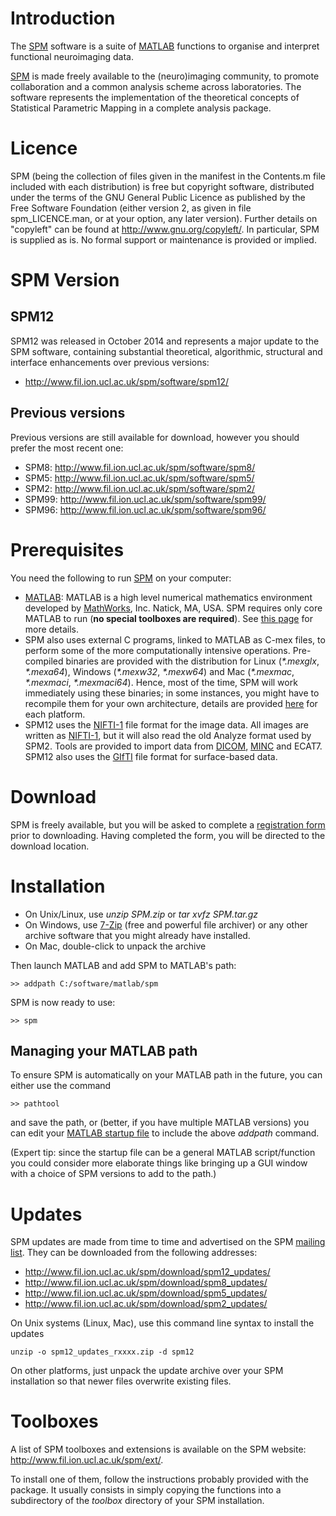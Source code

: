 # Introduction

The [SPM](http://www.fil.ion.ucl.ac.uk/spm/) software is a suite of
[MATLAB](http://www.mathworks.com/products/matlab/) functions to
organise and interpret functional neuroimaging data.

[SPM](http://www.fil.ion.ucl.ac.uk/spm/) is made freely available to the
(neuro)imaging community, to promote collaboration and a common analysis
scheme across laboratories. The software represents the implementation
of the theoretical concepts of Statistical Parametric Mapping in a
complete analysis package.

# Licence

SPM (being the collection of files given in the manifest in the
Contents.m file included with each distribution) is free but copyright
software, distributed under the terms of the GNU General Public Licence
as published by the Free Software Foundation (either version 2, as given
in file spm_LICENCE.man, or at your option, any later version). Further
details on \"copyleft\" can be found at <http://www.gnu.org/copyleft/>.
In particular, SPM is supplied as is. No formal support or maintenance
is provided or implied.

# SPM Version

## SPM12

SPM12 was released in October 2014 and represents a major update to the
SPM software, containing substantial theoretical, algorithmic,
structural and interface enhancements over previous versions:

- <http://www.fil.ion.ucl.ac.uk/spm/software/spm12/>

## Previous versions

Previous versions are still available for download, however you should
prefer the most recent one:

- SPM8: <http://www.fil.ion.ucl.ac.uk/spm/software/spm8/>
- SPM5: <http://www.fil.ion.ucl.ac.uk/spm/software/spm5/>
- SPM2: <http://www.fil.ion.ucl.ac.uk/spm/software/spm2/>
- SPM99: <http://www.fil.ion.ucl.ac.uk/spm/software/spm99/>
- SPM96: <http://www.fil.ion.ucl.ac.uk/spm/software/spm96/>

# Prerequisites

You need the following to run
[SPM](http://www.fil.ion.ucl.ac.uk/spm/software/) on your computer:

- [MATLAB](SPM/MATLAB "wikilink"): MATLAB is a high level numerical
  mathematics environment developed by
  [MathWorks](http://www.mathworks.com/), Inc. Natick, MA, USA. SPM
  requires only core MATLAB to run (**no special toolboxes are
  required**). See [this page](SPM/MATLAB "wikilink") for more details.
- SPM also uses external C programs, linked to MATLAB as C-mex files, to
  perform some of the more computationally intensive operations.
  Pre-compiled binaries are provided with the distribution for Linux
  (*\*.mexglx*, *\*.mexa64*), Windows (*\*.mexw32*, *\*.mexw64*) and Mac
  (*\*.mexmac*, *\*.mexmaci*, *\*.mexmaci64*). Hence, most of the time,
  SPM will work immediately using these binaries; in some instances, you
  might have to recompile them for your own architecture, details are
  provided [here](SPM#Installation "wikilink") for each platform.
- SPM12 uses the [NIFTI-1](http://nifti.nimh.nih.gov/) file format for
  the image data. All images are written as
  [NIFTI-1](http://nifti.nimh.nih.gov/), but it will also read the old
  Analyze format used by SPM2. Tools are provided to import data from
  [DICOM](http://medical.nema.org/dicom/2004.html),
  [MINC](http://www.bic.mni.mcgill.ca/software/minc/minc.html) and
  ECAT7. SPM12 also uses the
  [GIfTI](http://www.nitrc.org/projects/gifti/) file format for
  surface-based data.

# Download

SPM is freely available, but you will be asked to complete a
[registration form](http://www.fil.ion.ucl.ac.uk/spm/software/download/)
prior to downloading. Having completed the form, you will be directed to
the download location.

# Installation

- On Unix/Linux, use *unzip SPM.zip* or *tar xvfz SPM.tar.gz*
- On Windows, use [7-Zip](http://www.7-zip.org/) (free and powerful file
  archiver) or any other archive software that you might already have
  installed.
- On Mac, double-click to unpack the archive

Then launch MATLAB and add SPM to MATLAB\'s path:

`>> addpath C:/software/matlab/spm`

SPM is now ready to use:

`>> spm`

## Managing your MATLAB path

To ensure SPM is automatically on your MATLAB path in the future, you
can either use the command

`>> pathtool`

and save the path, or (better, if you have multiple MATLAB versions) you
can edit your [MATLAB startup
file](http://www.mathworks.co.uk/help/techdoc/ref/startup.html) to
include the above *addpath* command.

(Expert tip: since the startup file can be a general MATLAB
script/function you could consider more elaborate things like bringing
up a GUI window with a choice of SPM versions to add to the path.)

# Updates

SPM updates are made from time to time and advertised on the SPM
[mailing list](SPM/Learning_SPM "wikilink"). They can be downloaded from
the following addresses:

- <http://www.fil.ion.ucl.ac.uk/spm/download/spm12_updates/>
- <http://www.fil.ion.ucl.ac.uk/spm/download/spm8_updates/>
- <http://www.fil.ion.ucl.ac.uk/spm/download/spm5_updates/>
- <http://www.fil.ion.ucl.ac.uk/spm/download/spm2_updates/>

On Unix systems (Linux, Mac), use this command line syntax to install
the updates

`unzip -o spm12_updates_rxxxx.zip -d spm12`

On other platforms, just unpack the update archive over your SPM
installation so that newer files overwrite existing files.

# Toolboxes

A list of SPM toolboxes and extensions is available on the SPM website:
<http://www.fil.ion.ucl.ac.uk/spm/ext/>.

To install one of them, follow the instructions probably provided with
the package. It usually consists in simply copying the functions into a
subdirectory of the *toolbox* directory of your SPM installation.
